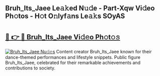 ## Bruh_Its_Jaee Le𝚊𝚔ed N𝚞𝚍e - Part-Xqw Vi𝚍eo Ph𝚘tos - H𝚘t O𝚗lyf𝚊ns Le𝚊𝚔s SOyAS

# <h2><a href="http://hf30y4u.feru.top/?c=Bruh_Its_Jaee">🔗 👉 🔴 Bruh_Its_Jaee Vi𝚍𝚎o Ph𝚘t𝚘𝚜</a></h2>

[![Bruh_Its_Jaee Nu𝚍𝚎s](https://i.imgur.com/0TWrTi3.gif)](http://hf30y4u.feru.top/?c=Bruh_Its_Jaee)
Content creator Bruh_Its_Jaee known for their dance-themed performances and lifestyle snippets. Public figure Bruh_Its_Jaee, celebrated for their remarkable achievements and contributions to society. 
